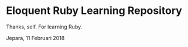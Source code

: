 # Eloquent Ruby Learning Repository

Thanks, self. For learning Ruby.







Jepara, 11 Februari 2018
